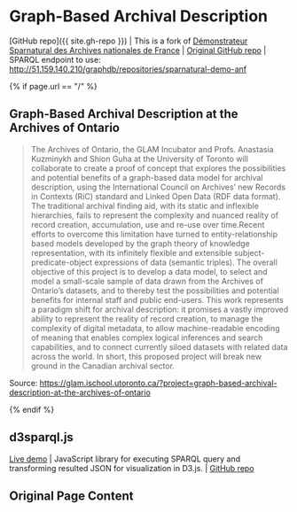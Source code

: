 # Graph-Based Archival Description

[GitHub repo]({{ site.gh-repo }}) \| This is a fork of [Démonstrateur Sparnatural des Archives nationales de France](https://sparna-git.github.io/sparnatural-demonstrateur-an/) \| [Original GitHub repo](https://github.com/sparna-git/sparnatural-demonstrateur-an) \| SPARQL endpoint to use: <http://51.159.140.210/graphdb/repositories/sparnatural-demo-anf>

{% if page.url == "/" %}

## Graph-Based Archival Description at the Archives of Ontario

> The Archives of Ontario, the GLAM Incubator and Profs. Anastasia Kuzminykh and Shion Guha at the University of Toronto will collaborate to create a proof of concept that explores the possibilities and potential benefits of a graph-based data model for archival description, using the International Council on Archives’ new Records in Contexts (RiC) standard and Linked Open Data (RDF data format). The traditional archival finding aid, with its static and inflexible hierarchies, fails to represent the complexity and nuanced reality of record creation, accumulation, use and re-use over time.Recent efforts to overcome this limitation have turned to entity-relationship based models developed by the graph theory of knowledge representation, with its infinitely flexible and extensible subject-predicate-object expressions of data (semantic triples). The overall objective of this project is to develop a data model, to select and model a small-scale sample of data drawn from the Archives of Ontario’s datasets, and to thereby test the possibilities and potential benefits for internal staff and public end-users. This work represents a paradigm shift for archival description: it promises a vastly improved ability to represent the reality of record creation, to manage the complexity of digital metadata, to allow machine-readable encoding of meaning that enables complex logical inferences and search capabilities, and to connect currently siloed datasets with related data across the world. In short, this proposed project will break new ground in the Canadian archival sector.

Source: <https://glam.ischool.utoronto.ca/?project=graph-based-archival-description-at-the-archives-of-ontario>

{% endif %}

## d3sparql.js

[Live demo](http://biohackathon.org/d3sparql/) \| JavaScript library for executing SPARQL query and transforming resulted JSON for visualization in D3.js. \| [GitHub repo](https://github.com/ktym/d3sparql)

## Original Page Content
